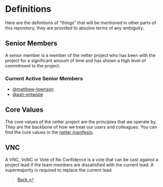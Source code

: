 # Definitions

Here are the definitions of "things" that will be mentioned in other parts of this repository, they are provided to absolve terms of any ambiguity.

## Senior Members

A senior member is a member of the netter project who has been with the project for a significant amount of time and has shown a high level of commitment to the project. 

### Current Active Senior Members

- [@matthew-townson](https://github.com/matthew-townson)
- [@ash-entwisle](https://github.com/ash-entwisle)

## Core Values

The core values of the netter project are the principles that we operate by. They are the backbone of how we treat our users and colleagues. You can find the core values in the [netter manifesto](manifesto.md).

## VNC

A VNC, VoNC or Vote of No Confidence is a vote that can be cast against a project lead if the team members are dissatisfied with the current lead. A supermajority is required to replace the current lead.



> [Back ↩](../README.md)